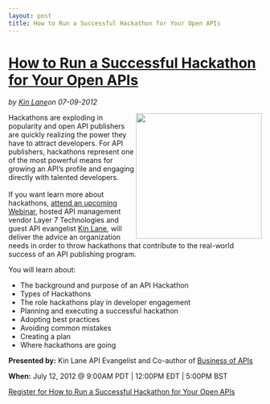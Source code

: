 ---layout: posttitle: How to Run a Successful Hackathon for Your Open APIs---<h1 class="title"><a href="#" rel="bookmark" title="How to Run a Successful Hackathon for Your Open APIs">How to Run a Successful Hackathon for Your Open APIs</a></h1><i><span class="small">by</span> <a href="https://plus.google.com/106460238807821851374" rel="author">Kin Lane</a><span class="small">on</span> <span class="post-date">07-09-2012</span></i><p></p><p><img src="http://kinlane-productions.s3.amazonaws.com/api-service-providers/layer7-logo.png" alt="" width="250" align="right" /></p>
<p>Hackathons are exploding in popularity and open API publishers are quickly realizing the power they have to attract developers. For API publishers, hackathons represent one of the most powerful means for growing an API&rsquo;s profile and engaging directly with talented developers.&nbsp;<br /><br />If you want learn more about hackathons, <a href="http://www.layer7tech.com/trial/webinar_register.php?leadid=L7KinL&amp;elq=763d038da01b4cee8df50ba1318b8a31">attend an upcoming Webinar</a>, hosted API management vendor Layer 7 Technologies and guest API evangelist <a title="Kin Lane" href="http://kinlane.com/about/">Kin Lane</a>, will deliver the advice an organization needs in order to throw hackathons that contribute to the real-world success of an API publishing program.</p>
<p>You will learn about:</p>
<ul class="mainlist">
<li>The background and purpose of an API Hackathon</li>
<li>Types of Hackathons</li>
<li>The role hackathons play in developer engagement</li>
<li>Planning and executing a successful hackathon</li>
<li>Adopting best practices</li>
<li>Avoiding common mistakes</li>
<li>Creating a plan</li>
<li>Where hackathons are going</li>
</ul>
<p><strong>Presented by:</strong> Kin Lane&nbsp;API Evangelist and Co-author of <a title="Business of APIS" href="http://apievangelist.com/business_of_apis.php">Business of APIs</a>&nbsp;</p>
<p><strong>When:</strong> July 12, 2012 @ 9:00AM PDT | 12:00PM EDT | 5:00PM BST</p>
<p><a title="Register for How to Run a Successful Hackathon" href="http://www.layer7tech.com/trial/webinar_register.php?leadid=L7KinL&amp;elq=763d038da01b4cee8df50ba1318b8a31">Register for How to Run a Successful Hackathon for Your Open APIs</a></p>